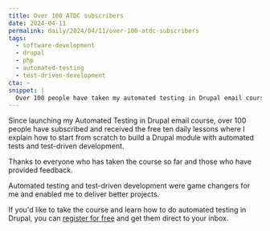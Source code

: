 ```yaml
---
title: Over 100 ATDC subscribers
date: 2024-04-11
permalink: daily/2024/04/11/over-100-atdc-subscribers
tags:
  - software-development
  - drupal
  - php
  - automated-testing
  - test-driven-development
cta: ~
snippet: |
  Over 100 people have taken my automated testing in Drupal email course!
---
```


Since launching my Automated Testing in Drupal email course, over 100 people have subscribed and received the free ten daily lessons where I explain how to start from scratch to build a Drupal module with automated tests and test-driven development.

Thanks to everyone who has taken the course so far and those who have provided feedback.

Automated testing and test-driven development were game changers for me and enabled me to deliver better projects.

If you'd like to take the course and learn how to do automated testing in Drupal, you can [register for free][register] and get them direct to your inbox.

[register]: {{site.url}}/atdc
